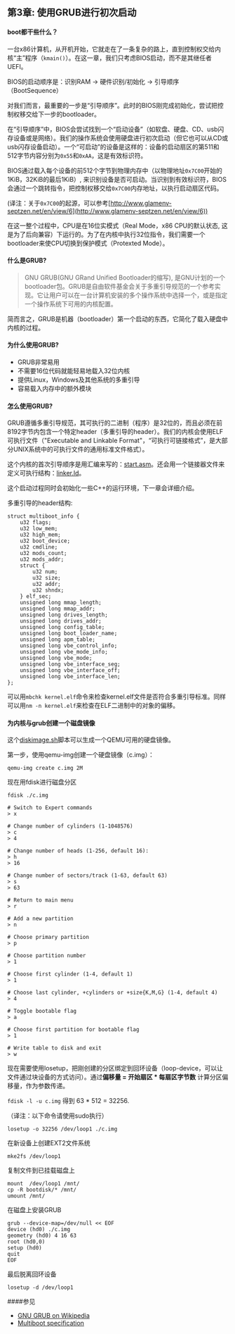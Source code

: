 ## 第3章: 使用GRUB进行初次启动

#### boot都干些什么？

一台x86计算机，从开机开始，它就走在了一条复杂的路上，直到控制权交给内核“主”程序（`kmain()`）。在这一章，我们只考虑BIOS启动，而不是其继任者UEFI。

BIOS的启动顺序是：识别RAM -> 硬件识别/初始化 -> 引导顺序（BootSequence）

对我们而言，最重要的一步是“引导顺序”。此时的BIOS刚完成初始化，尝试把控制权移交给下一步的bootloader。

在“引导顺序”中，BIOS会尝试找到一个“启动设备”（如软盘、硬盘、CD、usb闪存设备或是网络）。我们的操作系统会使用硬盘进行初次启动（但它也可以从CD或usb闪存设备启动）。一个“可启动”的设备是这样的：设备的启动扇区的第511和512字节内容分别为`0x55`和`0xAA`，这是有效标识符。

BIOS通过载入每个设备的前512个字节到物理内存中（以物理地址`0x7C00`开始的1KiB，32KiB的最后1KiB）, 来识别设备是否可启动。当识别到有效标识符，BIOS会通过一个跳转指令，把控制权移交给`0x7C00`内存地址，以执行启动扇区代码。

(译注：关于`0x7C00`的起源，可以参考[http://www.glamenv-septzen.net/en/view/6](http://www.glamenv-septzen.net/en/view/6))

在这一整个过程中，CPU是在16位实模式（Real Mode，x86 CPU的默认状态, 这是为了后向兼容）下运行的。为了在内核中执行32位指令，我们需要一个bootloader来使CPU切换到保护模式（Protexted Mode）。

#### 什么是GRUB?

> GNU GRUB(GNU GRand Unified Bootloader的缩写), 是GNU计划的一个bootloader包。GRUB是自由软件基金会关于多重引导规范的一个参考实现。它让用户可以在一台计算机安装的多个操作系统中选择一个，或是指定一个操作系统下可用的内核配置。

简而言之，GRUB是机器（bootloader）第一个启动的东西，它简化了载入硬盘中内核的过程。


#### 为什么使用GRUB?

* GRUB非常易用
* 不需要16位代码就能轻易地载入32位内核
* 提供Linux，Windows及其他系统的多重引导
* 容易载入内存中的额外模块

#### 怎么使用GRUB?

GRUB遵循多重引导规范，其可执行的二进制（程序）是32位的，而且必须在前8192字节内包含一个特定header（多重引导的header）。我们的内核会使用ELF可执行文件（"Executable and Linkable Format"，“可执行可链接格式”，是大部分UNIX系统中的可执行文件的通用标准文件格式）。

这个内核的首次引导顺序是用汇编来写的：[start.asm](https://github.com/SamyPesse/How-to-Make-a-Computer-Operating-System/blob/master/src/kernel/arch/x86/start.asm)。还会用一个链接器文件来定义可执行结构：[linker.ld](https://github.com/SamyPesse/How-to-Make-a-Computer-Operating-System/blob/master/src/kernel/arch/x86/linker.ld)。

这个启动过程同时会初始化一些C++的运行环境，下一章会详细介绍。

多重引导的header结构:

```
struct multiboot_info {
	u32 flags;
	u32 low_mem;
	u32 high_mem;
	u32 boot_device;
	u32 cmdline;
	u32 mods_count;
	u32 mods_addr;
	struct {
		u32 num;
		u32 size;
		u32 addr;
		u32 shndx;
	} elf_sec;
	unsigned long mmap_length;
	unsigned long mmap_addr;
	unsigned long drives_length;
	unsigned long drives_addr;
	unsigned long config_table;
	unsigned long boot_loader_name;
	unsigned long apm_table;
	unsigned long vbe_control_info;
	unsigned long vbe_mode_info;
	unsigned long vbe_mode;
	unsigned long vbe_interface_seg;
	unsigned long vbe_interface_off;
	unsigned long vbe_interface_len;
};
```

可以用```mbchk kernel.elf```命令来检查kernel.elf文件是否符合多重引导标准。同样可以用```nm -n kernel.elf```来检查在ELF二进制中的对象的偏移。

#### 为内核与grub创建一个磁盘镜像

这个[diskimage.sh](https://github.com/SamyPesse/How-to-Make-a-Computer-Operating-System/blob/master/src/sdk/diskimage.sh)脚本可以生成一个QEMU可用的硬盘镜像。

第一步，使用qemu-img创建一个硬盘镜像（c.img）：

```
qemu-img create c.img 2M
```

现在用fdisk进行磁盘分区

```
fdisk ./c.img

# Switch to Expert commands
> x

# Change number of cylinders (1-1048576)
> c
> 4

# Change number of heads (1-256, default 16):
> h
> 16

# Change number of sectors/track (1-63, default 63)
> s
> 63

# Return to main menu
> r

# Add a new partition
> n

# Choose primary partition
> p

# Choose partition number
> 1

# Choose first cylinder (1-4, default 1)
> 1

# Choose last cylinder, +cylinders or +size{K,M,G} (1-4, default 4)
> 4

# Toggle bootable flag
> a

# Choose first partition for bootable flag
> 1

# Write table to disk and exit
> w
```

现在需要使用losetup，把刚创建的分区绑定到回环设备（loop-device，可以让文件通过块设备的方式访问）。通过**偏移量 = 开始扇区 * 每扇区字节数** 计算分区偏移量，作为参数传递。

```fdisk -l -u c.img``` 得到 63 * 512 = 32256.

（译注：以下命令请使用sudo执行）

```
losetup -o 32256 /dev/loop1 ./c.img
```

在新设备上创建EXT2文件系统

```
mke2fs /dev/loop1
```

复制文件到已挂载磁盘上

```
mount  /dev/loop1 /mnt/
cp -R bootdisk/* /mnt/
umount /mnt/
```

在磁盘上安装GRUB

```
grub --device-map=/dev/null << EOF
device (hd0) ./c.img
geometry (hd0) 4 16 63
root (hd0,0)
setup (hd0)
quit
EOF
```

最后脱离回环设备

```
losetup -d /dev/loop1
```

####参见

* [GNU GRUB on Wikipedia](http://en.wikipedia.org/wiki/GNU_GRUB)
* [Multiboot specification](https://www.gnu.org/software/grub/manual/multiboot/multiboot.html)